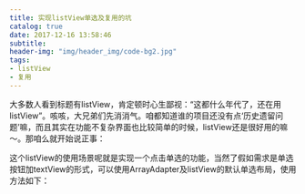 ```yaml
---
title: 实现listView单选及复用的坑
catalog: true
date: 2017-12-16 13:58:46
subtitle:
header-img: "img/header_img/code-bg2.jpg"
tags:
- listView
- 复用
---
```


大多数人看到标题有listView，肯定顿时心生鄙视：“这都什么年代了，还在用listView”。咳咳，大兄弟们先消消气。咱都知道谁的项目还没有点‘历史遗留问题’嘛，而且其实在功能不复杂界面也比较简单的时候，listView还是很好用的嘛～。那咱么就开始说正事：

这个listView的使用场景呢就是实现一个点击单选的功能，当然了假如需求是单选按钮加textView的形式，可以使用ArrayAdapter及listView的默认单选布局，使用方法如下：
